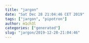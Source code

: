 ```yaml
---
title: "jargon"
date: "Sat Dec 28 21:04:46 CET 2019"
tags: ["jargon", "pipotron"]
author: m1ch3l
categories: ["generated"]
slug: "jargon/2019-12-28-21:04:46"
---
```



